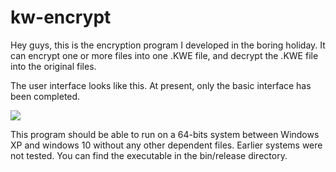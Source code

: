 # kw-encrypt

Hey guys, this is the encryption program I developed in the boring holiday. It can encrypt one or more files into one .KWE file, and decrypt the .KWE file into the original files.

The user interface looks like this. At present, only the basic interface has been completed.



![](https://github.com/Kwansy98/kw-encrypt/blob/master/kwe.PNG)



This program should be able to run on a 64-bits system between Windows XP and windows 10 without any other dependent files. Earlier systems were not tested. You can find the executable in the bin/release directory.